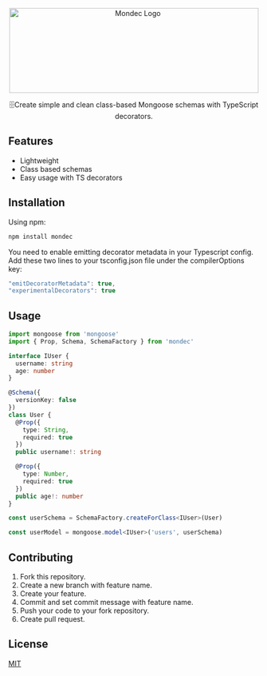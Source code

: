 <p align="center">
<img src="https://i.imgur.com/OOd3beV.jpg" alt="Mondec Logo" width="500" height="170"/>
</p>

<p align="center">🗄️Create simple and clean class-based Mongoose schemas with TypeScript decorators.</p>

## Features

- Lightweight
- Class based schemas
- Easy usage with TS decorators

## Installation

Using npm:

```js
npm install mondec
```

You need to enable emitting decorator metadata in your Typescript config. Add these two lines to your tsconfig.json file under the compilerOptions key:

```js
"emitDecoratorMetadata": true,
"experimentalDecorators": true
```

## Usage

```ts
import mongoose from 'mongoose'
import { Prop, Schema, SchemaFactory } from 'mondec'

interface IUser {
  username: string
  age: number
}

@Schema({
  versionKey: false
})
class User {
  @Prop({
    type: String,
    required: true
  })
  public username!: string

  @Prop({
    type: Number,
    required: true
  })
  public age!: number
}

const userSchema = SchemaFactory.createForClass<IUser>(User)

const userModel = mongoose.model<IUser>('users', userSchema)
```

## Contributing

1. Fork this repository.
2. Create a new branch with feature name.
3. Create your feature.
4. Commit and set commit message with feature name.
5. Push your code to your fork repository.
6. Create pull request.

## License

[MIT](https://github.com/canccevik/mondec/blob/master/LICENSE)
